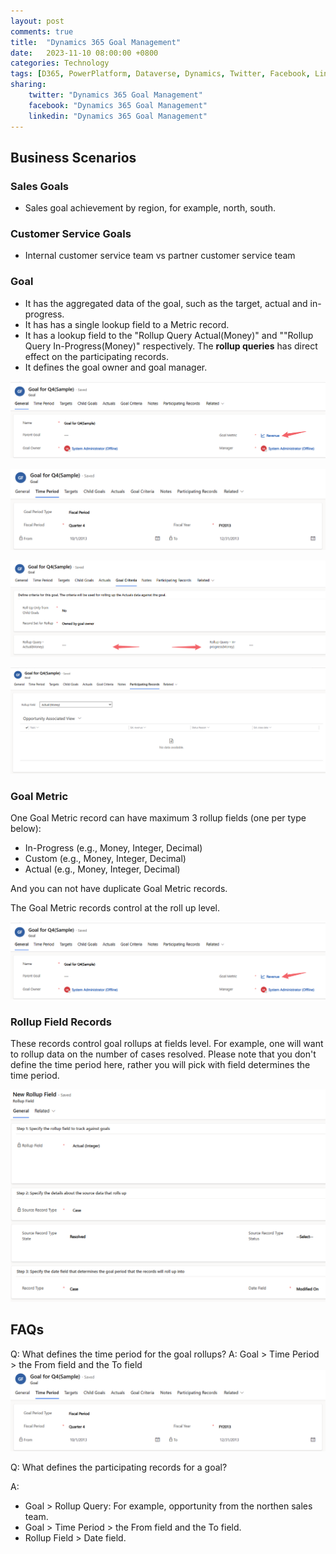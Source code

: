```yaml
---
layout: post
comments: true
title:  "Dynamics 365 Goal Management"
date:   2023-11-10 08:00:00 +0800
categories: Technology
tags: [D365, PowerPlatform, Dataverse, Dynamics, Twitter, Facebook, LinkedIn]
sharing:
    twitter: "Dynamics 365 Goal Management"
    facebook: "Dynamics 365 Goal Management"
    linkedin: "Dynamics 365 Goal Management"
---
```


## Business Scenarios
### Sales Goals
- Sales goal achievement by region, for example, north, south.

### Customer Service Goals
- Internal customer service team vs partner customer service team

### Goal
- It has the aggregated data of the goal, such as the target, actual and in-progress.
- It has has a single lookup field to a Metric record.
- It has a lookup field to the "Rollup Query Actual(Money)" and ""Rollup Query In-Progress(Money)" respectively. The **rollup queries** has direct effect on the participating records. 
- It defines the goal owner and goal manager.

![image](../images/2023-11-15-d365-goal-management/goal-metric-lookup.png)

![image](../images/2023-11-15-d365-goal-management/goal-time-period.png)

![image](../images/2023-11-15-d365-goal-management/goal-rollup-queries.png)

![image](../images/2023-11-15-d365-goal-management/goal-participating-records.png)

### Goal Metric
One Goal Metric record can have maximum 3 rollup fields (one per type below):
- In-Progress (e.g., Money, Integer, Decimal)
- Custom (e.g., Money, Integer, Decimal)
- Actual (e.g., Money, Integer, Decimal)

And you can not have duplicate Goal Metric records.

The Goal Metric records control at the roll up level.

![image](../images/2023-11-15-d365-goal-management/goal-metric-lookup.png)

### Rollup Field Records
These records control goal rollups at fields level. For example, one will want to rollup data on the number of cases resolved. Please note that you don't define the time period here, rather you will pick with field determines the time period. 

![image](../images/2023-11-15-d365-goal-management/goal-rollup-field.png)

## FAQs
Q: What defines the time period for the goal rollups?
A: Goal > Time Period > the From field and the To field
![image](../images/2023-11-15-d365-goal-management/goal-time-period.png)

Q: What defines the participating records for a goal?

A: 
- Goal > Rollup Query: For example, opportunity from the northen sales team.
- Goal > Time Period > the From field and the To field.
- Rollup Field > Date field.
